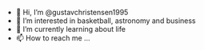 - 👋 Hi, I’m @gustavchristensen1995
- 👀 I’m interested in basketball, astronomy and business
- 🌱 I’m currently learning about life
- 📫 How to reach me ...

<!---
gustavchristensen1995/gustavchristensen1995 is a ✨ special ✨ repository because its `README.md` (this file) appears on your GitHub profile.
You can click the Preview link to take a look at your changes.
--->
